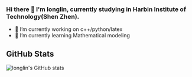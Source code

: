 ### Hi there 👋 I'm longlin, currently studying in Harbin Institute of Technology(Shen Zhen).
- 🔭 I’m currently working on c++/python/latex
- 🌱 I’m currently learning Mathematical modeling

## GitHub Stats
![longlin's GitHub stats](https://github-readme-stats.vercel.app/api?username=longlin10086)

<!--
**longlin10086/longlin10086** is a ✨ _special_ ✨ repository because its `README.md` (this file) appears on your GitHub profile.

Here are some ideas to get you started:

- 🔭 I’m currently working on ...
- 🌱 I’m currently learning ...
- 👯 I’m looking to collaborate on ...
- 🤔 I’m looking for help with ...
- 💬 Ask me about ...
- 📫 How to reach me: ...

- 😄 Pronouns: ...
- ⚡ Fun fact: ...
-->
